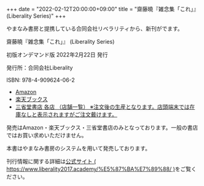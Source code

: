 +++
date = "2022-02-12T20:00:00+09:00"
title = "齋藤曉『雑念集「これ」』(Liberality Series)"
+++

やまなみ書房と提携している合同会社リベラリティから、新刊がでます。

齋藤曉『雑念集「これ」』 (Liberality Series)

初版オンデマンド版 2022年2月22日 発行

発行所：合同会社Liberality

ISBN: 978-4-909624-06-2

* [Amazon](https://www.amazon.co.jp/dp/4909624066/)
* [楽天ブックス](https://books.rakuten.co.jp/rb/17058414/)
* [三省堂書店 各店 （店舗一覧） ※注文後の生産となります。店頭端末では在庫なしと表示されますがご注文戴けます。](https://www.books-sanseido.co.jp/shop/)

発売はAmazon・楽天ブックス・三省堂書店のみとなっております。一般の書店ではお買い求めいただけません。

本書はやまなみ書房のシステムを用いて発売しております。

刊行情報に関する詳細は[公式サイト ( https://www.liberality2017.academy/%E5%87%BA%E7%89%88/ )](https://www.liberality2017.academy/%E5%87%BA%E7%89%88/)をご覧ください。
